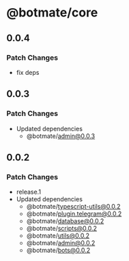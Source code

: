 # @botmate/core

## 0.0.4

### Patch Changes

- fix deps

## 0.0.3

### Patch Changes

- Updated dependencies
  - @botmate/admin@0.0.3

## 0.0.2

### Patch Changes

- release.1
- Updated dependencies
  - @botmate/typescript-utils@0.0.2
  - @botmate/plugin.telegram@0.0.2
  - @botmate/database@0.0.2
  - @botmate/scripts@0.0.2
  - @botmate/utils@0.0.2
  - @botmate/admin@0.0.2
  - @botmate/bots@0.0.2
